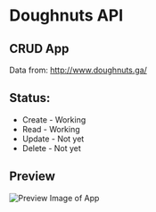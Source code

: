 # Doughnuts API

## CRUD App

Data from:
http://www.doughnuts.ga/

## Status:

- Create - Working
- Read - Working
- Update - Not yet
- Delete - Not yet

## Preview

![Preview Image of App](https://raw.githubusercontent.com/noccer2016/ajax_crud_doughnut_api/master/screenshot.png)
